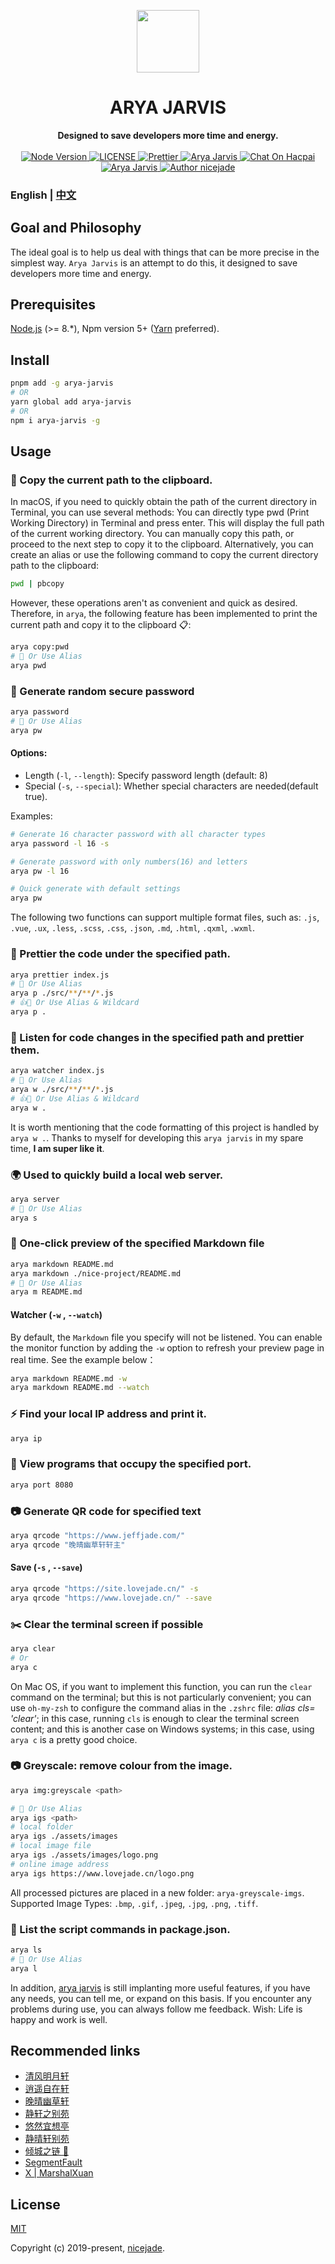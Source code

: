 <p align="center"><a href="https://www.jeffjade.com/2019/08/25/156-arya-jarvis-born-for-efficiency/?utm_source=github.com" target="_blank"><img width="100"src="https://raw.githubusercontent.com/nicejade/arya-jarvis/master/assets/images/logo.png"></a></p>

<h1 align="center">ARYA JARVIS</h1>

<div align="center">
  <strong>
    Designed to save developers more time and energy.
  </strong>
</div>

<br>

<div align="center">
  <a href="https://nodejs.org/en/">
    <img src="https://img.shields.io/badge/node-%3E%3D%208.0.0-green.svg" alt="Node Version">
  </a>
  <a href="https://github.com/nicejade/arya-jarvis">
    <img src="https://img.shields.io/github/license/nicejade/arya-jarvis" alt="LICENSE">
  </a>
  <a href="https://site.lovejade.cn/post/5c16083e819ae45de1453caa">
    <img src="https://img.shields.io/badge/code_style-prettier-ff69b4.svg?style=flat" alt="Prettier">
  </a>
  <a href="https://www.jeffjade.com/2019/08/25/156-arya-jarvis-born-for-efficiency/">
    <img src="https://img.shields.io/badge/chat-on%20blog-brightgreen.svg" alt="Arya Jarvis">
  </a>
  <a href="https://hacpai.com/article/1569170714522">
   <img src="https://img.shields.io/badge/Chat-on%20hacpai-brightgreen.svg" alt="Chat On Hacpai">
  </a>
  <a href="https://weibo.com/jeffjade">
    <img src="https://img.shields.io/badge/WeiBo-jeffjade-red.svg?style=flat" alt="Arya Jarvis">
  </a>
  <a href="https://www.thebettersites.com/?utm_source=github.com">
    <img src="https://img.shields.io/badge/Author-nicejade-%23a696c8.svg" alt="Author nicejade">
  </a>
</div>

### English | [中文](https://arya.lovejade.cn/#/zh-cn)

## Goal and Philosophy

The ideal goal is to help us deal with things that can be more precise in the simplest way. `Arya Jarvis` is an attempt to do this, it designed to save developers more time and energy.

## Prerequisites

[Node.js](https://nodejs.org/en/) (>= 8.\*), Npm version 5+ ([Yarn](https://www.jeffjade.com/2017/12/30/135-npm-vs-yarn-detial-memo/) preferred).

## Install

```bash
pnpm add -g arya-jarvis
# OR
yarn global add arya-jarvis
# OR
npm i arya-jarvis -g
```

## Usage

### 🚀 Copy the current path to the clipboard.

In macOS, if you need to quickly obtain the path of the current directory in Terminal, you can use several methods: You can directly type pwd (Print Working Directory) in Terminal and press enter. This will display the full path of the current working directory. You can manually copy this path, or proceed to the next step to copy it to the clipboard. Alternatively, you can create an alias or use the following command to copy the current directory path to the clipboard:

```bash
pwd | pbcopy
```

However, these operations aren't as convenient and quick as desired. Therefore, in `arya`, the following feature has been implemented to print the current path and copy it to the clipboard 📋:

```bash
arya copy:pwd
# 👏 Or Use Alias
arya pwd
```

### 🔐 Generate random secure password

```bash
arya password
# 👏 Or Use Alias
arya pw
```

#### Options:

- Length (`-l`, `--length`): Specify password length (default: 8)
- Special (`-s`, `--special`): Whether special characters are needed(default true).

Examples:

```bash
# Generate 16 character password with all character types
arya password -l 16 -s

# Generate password with only numbers(16) and letters
arya pw -l 16

# Quick generate with default settings
arya pw
```

The following two functions can support multiple format files, such as: `.js`, `.vue`, `.ux`, `.less`, `.scss`, `.css`, `.json`, `.md`, `.html`, `.qxml`, `.wxml`.

### 💄 Prettier the code under the specified path.

```bash
arya prettier index.js
# 👏 Or Use Alias
arya p ./src/**/**/*.js
# 👍🙌 Or Use Alias & Wildcard
arya p .
```

### 🔬 Listen for code changes in the specified path and prettier them.

```bash
arya watcher index.js
# 👏 Or Use Alias
arya w ./src/**/**/*.js
# 👍🙌 Or Use Alias & Wildcard
arya w .
```

It is worth mentioning that the code formatting of this project is handled by `arya w .`. Thanks to myself for developing this `arya jarvis` in my spare time, **I am super like it**.

### 🌍 Used to quickly build a local web server.

```bash
arya server
# 👏 Or Use Alias
arya s
```

### 🌊 One-click preview of the specified Markdown file

```bash
arya markdown README.md
arya markdown ./nice-project/README.md
# 👏 Or Use Alias
arya m README.md
```

#### Watcher (`-w` , `--watch`)

By default, the `Markdown` file you specify will not be listened. You can enable the monitor function by adding the `-w` option to refresh your preview page in real time. See the example below：

```bash
arya markdown README.md -w
arya markdown README.md --watch
```

### ⚡️ Find your local IP address and print it.

```bash
arya ip
```

### 👀 View programs that occupy the specified port.

```bash
arya port 8080
```

### 📷 Generate QR code for specified text

```bash
arya qrcode "https://www.jeffjade.com/"
arya qrcode "晚晴幽草轩轩主"
```

#### Save (`-s` , `--save`)

```bash
arya qrcode "https://site.lovejade.cn/" -s
arya qrcode "https://www.lovejade.cn/" --save
```

### ✂️ Clear the terminal screen if possible

```bash
arya clear
# Or
arya c
```

On Mac OS, if you want to implement this function, you can run the `clear` command on the terminal; but this is not particularly convenient; you can use `oh-my-zsh` to configure the command alias in the `.zshrc` file: _alias cls= 'clear'_; in this case, running `cls` is enough to clear the terminal screen content; and this is another case on Windows systems; in this case, using `arya c` is a pretty good choice.

### 📷 Greyscale: remove colour from the image.

```bash
arya img:greyscale <path>

# 👏 Or Use Alias
arya igs <path>
# local folder
arya igs ./assets/images
# local image file
arya igs ./assets/images/logo.png
# online image address
arya igs https://www.lovejade.cn/logo.png
```

All processed pictures are placed in a new folder: `arya-greyscale-imgs`. Supported Image Types: `.bmp`, `.gif`, `.jpeg`, `.jpg`, `.png`, `.tiff`.

### 🚝 List the script commands in package.json.

```bash
arya ls
# 👏 Or Use Alias
arya l
```

In addition, [arya jarvis](https://github.com/nicejade/arya-jarvis) is still implanting more useful features, if you have any needs, you can tell me, or expand on this basis. If you encounter any problems during use, you can always follow me feedback. Wish: Life is happy and work is well.

## Recommended links

- [清风明月轩](https://www.thebettersites.com/?ref=github.com)
- [逍遥自在轩](https://niceshare.site/?ref=github.com)
- [晚晴幽草轩](https://www.jeffjade.com/nicelinks?ref=github.com)
- [静轩之别苑](https://quickapp.lovejade.cn/?ref=github.com)
- [悠然宜想亭](https://forum.lovejade.cn//?ref=github.com)
- [静晴轩别苑](https://nice.lovejade.cn/?ref=github.com)
- [倾城之链 🚥](https://site.lovejade.cn/?utm_source=github.com)
- [SegmentFault](https://segmentfault.com/u/jeffjade)
- [X | MarshalXuan](https://x.com/MarshalXuan)

## License

[MIT](http://opensource.org/licenses/MIT)

Copyright (c) 2019-present, [nicejade](https://www.niceshare.site/?utm_source=arya.lovejade.cn).
